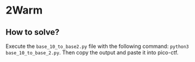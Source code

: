 # 2Warm

## How to solve?

Execute the `base_10_to_base2.py` file with the following command: `python3 base_10_to_base_2.py`. Then copy the output and paste it into pico-ctf.
